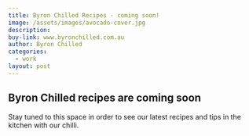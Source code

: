 ```yaml
---
title: Byron Chilled Recipes - coming soon!
image: /assets/images/avocado-cover.jpg
description: 
buy-link: www.byronchilled.com.au
author: Byron Chilled
categories:
  - work
layout: post
---
```


<!-- This is an example blog - write the byron chilled recipe in a similarformat and add it here. Any markdown file that gets added to the posts section should work here. For template features see here: https://avocado.jekyll-themes.com/blog/avocado-theme/ -->

## Byron Chilled recipes are coming soon

Stay tuned to this space in order to see our latest recipes and tips in the kitchen with our chilli.
